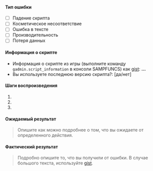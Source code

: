 #### Тип ошибки
- [ ] Падение скрипта
- [ ] Косметическое несоответствие
- [ ] Ошибка в тексте
- [ ] Производительность
- [ ] Потеря данных
#### Информация о скрипте
- Информация о скрипте из игры (выполните команду `gadmin.script_information` в консоли SAMPFUNCS) как [gist](https://gist.github.com/): **...**
- Вы используете последнюю версию скрипта?: [да/нет]
#### Шаги воспроизведения
1.
2.
3.
#### Ожидаемый результат
> Опишите как можно подробнее о том, что вы ожидаете от определенного действия.
#### Фактический результат
> Подробно опишите то, что вы получили от ошибки. В случае большого текста, используйте [gist](https://gist.github.com/).

